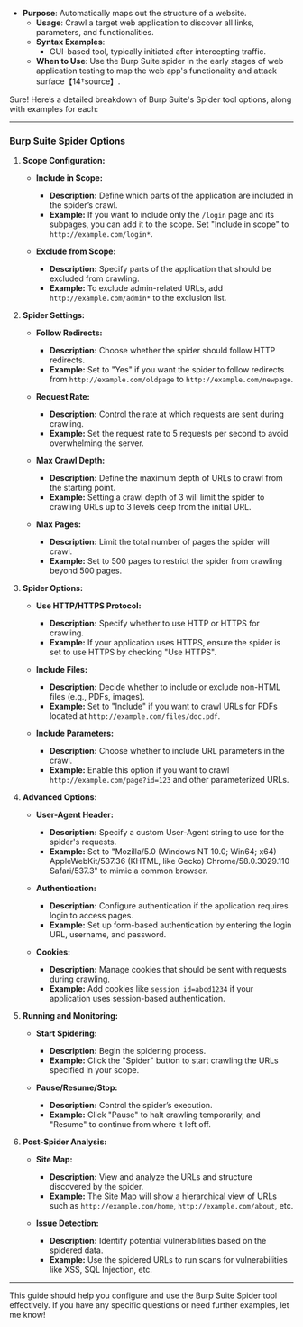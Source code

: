  - **Purpose**: Automatically maps out the structure of a website.
   - **Usage**: Crawl a target web application to discover all links, parameters, and functionalities.
   - **Syntax Examples**:
     - GUI-based tool, typically initiated after intercepting traffic.
   - **When to Use**: Use the Burp Suite spider in the early stages of web application testing to map the web app's functionality and attack surface【14†source】.

Sure! Here’s a detailed breakdown of Burp Suite's Spider tool options, along with examples for each:

---

### **Burp Suite Spider Options**

1. **Scope Configuration:**
   - **Include in Scope:**
     - **Description:** Define which parts of the application are included in the spider’s crawl.
     - **Example:** If you want to include only the `/login` page and its subpages, you can add it to the scope. Set "Include in scope" to `http://example.com/login*`.

   - **Exclude from Scope:**
     - **Description:** Specify parts of the application that should be excluded from crawling.
     - **Example:** To exclude admin-related URLs, add `http://example.com/admin*` to the exclusion list.

2. **Spider Settings:**
   - **Follow Redirects:**
     - **Description:** Choose whether the spider should follow HTTP redirects.
     - **Example:** Set to "Yes" if you want the spider to follow redirects from `http://example.com/oldpage` to `http://example.com/newpage`.

   - **Request Rate:**
     - **Description:** Control the rate at which requests are sent during crawling.
     - **Example:** Set the request rate to 5 requests per second to avoid overwhelming the server.

   - **Max Crawl Depth:**
     - **Description:** Define the maximum depth of URLs to crawl from the starting point.
     - **Example:** Setting a crawl depth of 3 will limit the spider to crawling URLs up to 3 levels deep from the initial URL.

   - **Max Pages:**
     - **Description:** Limit the total number of pages the spider will crawl.
     - **Example:** Set to 500 pages to restrict the spider from crawling beyond 500 pages.

3. **Spider Options:**
   - **Use HTTP/HTTPS Protocol:**
     - **Description:** Specify whether to use HTTP or HTTPS for crawling.
     - **Example:** If your application uses HTTPS, ensure the spider is set to use HTTPS by checking "Use HTTPS".

   - **Include Files:**
     - **Description:** Decide whether to include or exclude non-HTML files (e.g., PDFs, images).
     - **Example:** Set to "Include" if you want to crawl URLs for PDFs located at `http://example.com/files/doc.pdf`.

   - **Include Parameters:**
     - **Description:** Choose whether to include URL parameters in the crawl.
     - **Example:** Enable this option if you want to crawl `http://example.com/page?id=123` and other parameterized URLs.

4. **Advanced Options:**
   - **User-Agent Header:**
     - **Description:** Specify a custom User-Agent string to use for the spider's requests.
     - **Example:** Set to "Mozilla/5.0 (Windows NT 10.0; Win64; x64) AppleWebKit/537.36 (KHTML, like Gecko) Chrome/58.0.3029.110 Safari/537.3" to mimic a common browser.

   - **Authentication:**
     - **Description:** Configure authentication if the application requires login to access pages.
     - **Example:** Set up form-based authentication by entering the login URL, username, and password.

   - **Cookies:**
     - **Description:** Manage cookies that should be sent with requests during crawling.
     - **Example:** Add cookies like `session_id=abcd1234` if your application uses session-based authentication.

5. **Running and Monitoring:**
   - **Start Spidering:**
     - **Description:** Begin the spidering process.
     - **Example:** Click the "Spider" button to start crawling the URLs specified in your scope.

   - **Pause/Resume/Stop:**
     - **Description:** Control the spider’s execution.
     - **Example:** Click "Pause" to halt crawling temporarily, and "Resume" to continue from where it left off.

6. **Post-Spider Analysis:**
   - **Site Map:**
     - **Description:** View and analyze the URLs and structure discovered by the spider.
     - **Example:** The Site Map will show a hierarchical view of URLs such as `http://example.com/home`, `http://example.com/about`, etc.

   - **Issue Detection:**
     - **Description:** Identify potential vulnerabilities based on the spidered data.
     - **Example:** Use the spidered URLs to run scans for vulnerabilities like XSS, SQL Injection, etc.

---

This guide should help you configure and use the Burp Suite Spider tool effectively. If you have any specific questions or need further examples, let me know!